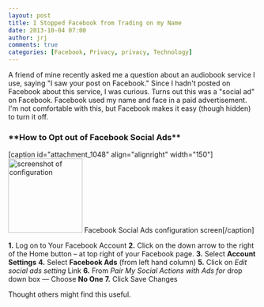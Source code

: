 ```yaml
---
layout: post
title: I Stopped Facebook from Trading on my Name
date: 2013-10-04 07:00
author: jrj
comments: true
categories: [Facebook, Privacy, privacy, Technology]
---
```

A friend of mine recently asked me a question about an audiobook service I use, saying "I saw your post on Facebook." Since I hadn't posted on Facebook about this service, I was curious. Turns out this was a "social ad" on Facebook. Facebook used my name and face in a paid advertisement. I'm not comfortable with this, but Facebook makes it easy (though hidden) to turn it off.
<h3>**How to Opt out of Facebook Social Ads**</h3>
[caption id="attachment_1048" align="alignright" width="150"]<a href="http://blog.jrj.org/?attachment_id=1048" rel="attachment wp-att-1048"><img class="size-thumbnail wp-image-1048" title="fbad" src="http://jrjblog.constellationofideas.com/wp-content/uploads/sites/9/2012/11/fbad-150x150.png" alt="screenshot of configuration" width="150" height="150" /></a> Facebook Social Ads configuration screen[/caption]

**1.** Log on to Your Facebook Account
**2.** Click on the down arrow to the right of the Home button – at top right of your Facebook page.
**3.** Select **Account Settings**
**4.** Select **Facebook Ads** (from left hand column)
**5.** Click on *Edit social ads setting* Link
**6.** From *Pair My Social Actions with Ads for* drop down box — Choose **No One**
**7.** Click Save Changes

Thought others might find this useful.
